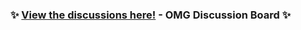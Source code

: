 
### ✨ [View the discussions here!](https://github.com/omg-games/omg-discussion/discussions) - OMG Discussion Board ✨
